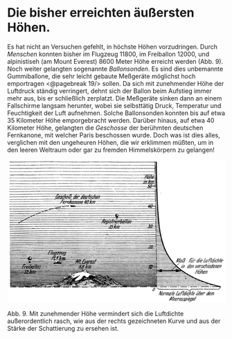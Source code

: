 Die bisher erreichten äußersten Höhen.
======================================

Es hat nicht an Versuchen gefehlt, in höchste Höhen vorzudringen.
Durch *Menschen* konnten bisher im Flugzeug 11800,
im Freiballon 12000, und alpinistiseh (am Mount Everest) 8600
Meter Höhe erreicht werden (Abb. 9). Noch weiter gelangten
sogenannte *Ballonsonden*. Es sind dies unbemannte Gummiballone,
die sehr leicht gebaute Meßgeräte möglichst hoch emportragen
<@pagebreak 19/> sollen. Da sich mit zunehmender Höhe der Luftdruck
ständig verringert, dehnt sich der Ballon beim Aufstieg immer
mehr aus, bis er schließlich zerplatzt. Die Meßgeräte sinken dann
an einem Fallschirme langsam herunter, wobei sie selbsttätig
Druck, Temperatur und Feuchtigkeit der Luft aufnehmen. Solche
Ballonsonden konnten bis auf etwa 35 Kilometer Höhe emporgebracht
werden. Darüber hinaus, auf etwa 40 Kilometer Höhe,
gelangten die *Geschosse* der berühmten deutschen Fernkanone,
mit welcher Paris beschossen wurde. Doch was ist dies alles,
verglichen mit den ungeheuren Höhen, die wir erklimmen müßten,
um in den leeren Weltraum oder gar zu fremden Himmelskörpern
zu gelangen!

<div class="image"><img alt="Veranschaulichung der bisher erreichten Höhen" src="abb09.png"/>
<p>Abb. 9. Mit zunehmender Höhe vermindert sich die Luftdichte außerordentlich
rasch, wie aus der rechts gezeichneten Kurve und aus der Stärke der Schattierung
zu ersehen ist.</p></div>

